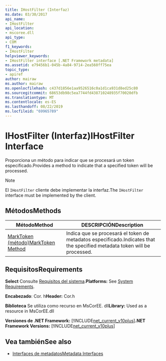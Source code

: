```yaml
---
title: IHostFilter (Interfaz)
ms.date: 03/30/2017
api_name:
- IHostFilter
api_location:
- mscoree.dll
api_type:
- COM
f1_keywords:
- IHostFilter
helpviewer_keywords:
- IHostFilter interface [.NET Framework metadata]
ms.assetid: e79456b1-045b-4a84-9714-2ea560ff75ea
topic_type:
- apiref
author: mairaw
ms.author: mairaw
ms.openlocfilehash: c437d1856e1aa9526516c0a1d1ca931d8ed25c80
ms.sourcegitcommit: 68653db98c5ea7744fd438710248935f70020dfb
ms.translationtype: MT
ms.contentlocale: es-ES
ms.lasthandoff: 08/22/2019
ms.locfileid: "69965789"
---
```

# <a name="ihostfilter-interface"></a><span data-ttu-id="66cca-102">IHostFilter (Interfaz)</span><span class="sxs-lookup"><span data-stu-id="66cca-102">IHostFilter Interface</span></span>
<span data-ttu-id="66cca-103">Proporciona un método para indicar que se procesará un token especificado.</span><span class="sxs-lookup"><span data-stu-id="66cca-103">Provides a method to indicate that a specified token will be processed.</span></span>  
  
> [!NOTE]
> <span data-ttu-id="66cca-104">El `IHostFilter` cliente debe implementar la interfaz.</span><span class="sxs-lookup"><span data-stu-id="66cca-104">The `IHostFilter` interface must be implemented by the client.</span></span>  
  
## <a name="methods"></a><span data-ttu-id="66cca-105">Métodos</span><span class="sxs-lookup"><span data-stu-id="66cca-105">Methods</span></span>  
  
|<span data-ttu-id="66cca-106">Método</span><span class="sxs-lookup"><span data-stu-id="66cca-106">Method</span></span>|<span data-ttu-id="66cca-107">DESCRIPCIÓN</span><span class="sxs-lookup"><span data-stu-id="66cca-107">Description</span></span>|  
|------------|-----------------|  
|[<span data-ttu-id="66cca-108">MarkToken (método)</span><span class="sxs-lookup"><span data-stu-id="66cca-108">MarkToken Method</span></span>](../../../../docs/framework/unmanaged-api/metadata/ihostfilter-marktoken-method.md)|<span data-ttu-id="66cca-109">Indica que se procesará el token de metadatos especificado.</span><span class="sxs-lookup"><span data-stu-id="66cca-109">Indicates that the specified metadata token will be processed.</span></span>|  
  
## <a name="requirements"></a><span data-ttu-id="66cca-110">Requisitos</span><span class="sxs-lookup"><span data-stu-id="66cca-110">Requirements</span></span>  
 <span data-ttu-id="66cca-111">**Select** Consulte [Requisitos del sistema](../../../../docs/framework/get-started/system-requirements.md).</span><span class="sxs-lookup"><span data-stu-id="66cca-111">**Platforms:** See [System Requirements](../../../../docs/framework/get-started/system-requirements.md).</span></span>  
  
 <span data-ttu-id="66cca-112">**Encabezado**: Cor. h</span><span class="sxs-lookup"><span data-stu-id="66cca-112">**Header:** Cor.h</span></span>  
  
 <span data-ttu-id="66cca-113">**Biblioteca** Se utiliza como recurso en MsCorEE. dll</span><span class="sxs-lookup"><span data-stu-id="66cca-113">**Library:** Used as a resource in MsCorEE.dll</span></span>  
  
 <span data-ttu-id="66cca-114">**Versiones de .NET Framework:** [!INCLUDE[net_current_v10plus](../../../../includes/net-current-v10plus-md.md)]</span><span class="sxs-lookup"><span data-stu-id="66cca-114">**.NET Framework Versions:** [!INCLUDE[net_current_v10plus](../../../../includes/net-current-v10plus-md.md)]</span></span>  
  
## <a name="see-also"></a><span data-ttu-id="66cca-115">Vea también</span><span class="sxs-lookup"><span data-stu-id="66cca-115">See also</span></span>

- [<span data-ttu-id="66cca-116">Interfaces de metadatos</span><span class="sxs-lookup"><span data-stu-id="66cca-116">Metadata Interfaces</span></span>](../../../../docs/framework/unmanaged-api/metadata/metadata-interfaces.md)
